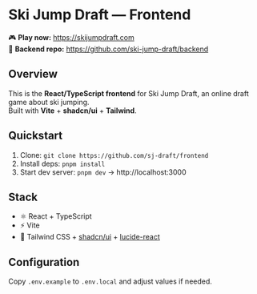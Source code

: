# Ski Jump Draft — Frontend

🎮 **Play now:** https://skijumpdraft.com  
🔗 **Backend repo:** https://github.com/ski-jump-draft/backend

## Overview
This is the **React/TypeScript frontend** for Ski Jump Draft, an online draft game about ski jumping.  
Built with **Vite** + **shadcn/ui** + **Tailwind**.

## Quickstart
1. Clone: `git clone https://github.com/sj-draft/frontend`
2. Install deps: `pnpm install`
3. Start dev server: `pnpm dev` → http://localhost:3000

## Stack
- ⚛️ React + TypeScript
- ⚡ Vite
- 🎨 Tailwind CSS + [shadcn/ui](https://ui.shadcn.com) + [lucide-react](https://lucide.dev)

## Configuration
Copy `.env.example` to `.env.local` and adjust values if needed.

